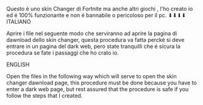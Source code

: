 Questo é uno skin Changer di Fortnite ma anche altri giochi , l'ho creato io ed é 100% funzionante e non é bannabile o pericoloso per il pc.
⬇⬇⬇⬇
ITALIANO

Aprire i file nel seguente modo che serviranno ad aprire la pagina di dawnload dello skin changer, questa procedura va fatta percké si deve entrare in un pagina del dark web, pero state tranquilli che é sicura la procedura se fate i passaggi che ho crato io.


ENGLISH

Open the files in the following way which will serve to open the skin changer dawnload page, this procedure must be done because you have to enter a dark web page, but rest assured that the procedure is safe if you follow the steps that I created.

